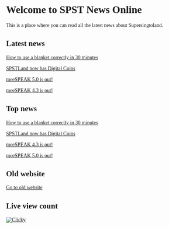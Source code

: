 <style>
@font-face {
   font-family: chirp;
   src: url(gt-america.ttf);
}

* {
   font-family: chirp;
}
</style>

# Welcome to SPST News Online

This is a place where you can read all the latest news about Supersingtoland.

## Latest news

[How to use a blanket correctly in 30 minutes](30min.blanket)

[SPSTLand now has Digital Coins](digitalcoin)

[meeSPEAK 5.0 is out!](meespeak50)

[meeSPEAK 4.3 is out!](meespeak43)

## Top news

[How to use a blanket correctly in 30 minutes](30min.blanket)

[SPSTLand now has Digital Coins](digitalcoin)

[meeSPEAK 4.3 is out!](meespeak43)

[meeSPEAK 5.0 is out!](meespeak50)

## Old website

[Go to old website](https://spstland.wordpress.com)

## Live view count

<a title="Real Time Web Analytics" href="http://clicky.com/101330925"><img alt="Clicky" src="//static.getclicky.com/media/links/badge.gif" border="0" /></a>
<script async src="//static.getclicky.com/101330925.js"></script>
<noscript><p><img alt="Clicky" width="1" height="1" src="//in.getclicky.com/101330925ns.gif" /></p></noscript>
